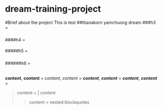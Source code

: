# dream-training-project
#Brief about the project
This is test
##thanakorn yamchuong
dream
###h3 = <h3> </h3>
####h4 = <h4> </h4>
#####h5 = <h5> </h5>
######h6 = <h6> </h6>

**content**, __content__ = <b> </b>
*content*, _content_ = <i> </i>
***content***, ___content___ = <b><i> </i></b>
__*content*__, **_content_** = <b><i> </i></b>
> content = | content
>> content = nested blockquotes



